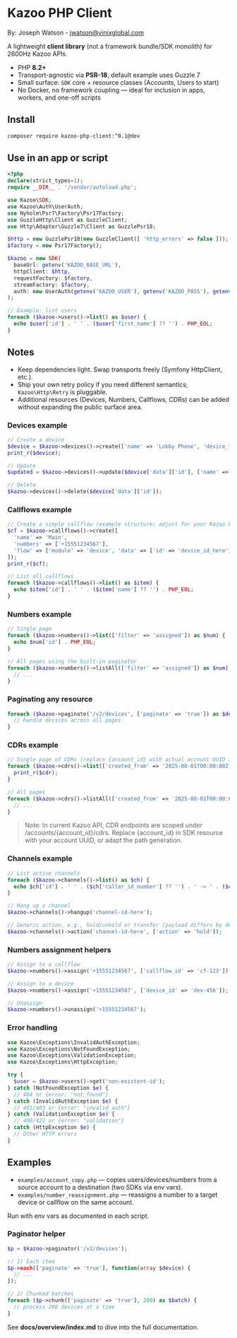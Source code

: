 # Kazoo PHP Client

By: Joseph Watson - jwatson@vinixglobal.com

A lightweight **client library** (not a framework bundle/SDK monolith) for 2600Hz Kazoo APIs.
- PHP **8.2+**
- Transport-agnostic via **PSR-18**; default example uses Guzzle 7
- Small surface: `SDK` core + resource classes (Accounts, Users to start)
- No Docker, no framework coupling — ideal for inclusion in apps, workers, and one-off scripts

## Install

```bash
composer require kazoo-php-client:^0.1@dev
```

## Use in an app or script

```php
<?php
declare(strict_types=1);
require __DIR__ . '/vendor/autoload.php';

use Kazoo\SDK;
use Kazoo\Auth\UserAuth;
use Nyholm\Psr7\Factory\Psr17Factory;
use GuzzleHttp\Client as GuzzleClient;
use Http\Adapter\Guzzle7\Client as GuzzlePsr18;

$http = new GuzzlePsr18(new GuzzleClient([ 'http_errors' => false ]));
$factory = new Psr17Factory();

$kazoo = new SDK(
  baseUrl: getenv('KAZOO_BASE_URL'),
  httpClient: $http,
  requestFactory: $factory,
  streamFactory: $factory,
  auth: new UserAuth(getenv('KAZOO_USER'), getenv('KAZOO_PASS'), getenv('KAZOO_REALM'))
);

// Example: list users
foreach ($kazoo->users()->list() as $user) {
  echo $user['id'] . ' ' . ($user['first_name'] ?? '') . PHP_EOL;
}
```

## Notes
- Keep dependencies light. Swap transports freely (Symfony HttpClient, etc.).
- Ship your own retry policy if you need different semantics; `Kazoo\Http\Retry` is pluggable.
- Additional resources (Devices, Numbers, Callflows, CDRs) can be added without expanding the public surface area.
### Devices example
```php
// Create a device
$device = $kazoo->devices()->create(['name' => 'Lobby Phone', 'device_type' => 'sip_device']);
print_r($device);

// Update
$updated = $kazoo->devices()->update($device['data']['id'], ['name' => 'Front Lobby Phone']);

// Delete
$kazoo->devices()->delete($device['data']['id']);
```

### Callflows example
```php
// Create a simple callflow (example structure; adjust for your Kazoo build)
$cf = $kazoo->callflows()->create([
  'name' => 'Main',
  'numbers' => ['+15551234567'],
  'flow' => ['module' => 'device', 'data' => ['id' => 'device_id_here']]
]);
print_r($cf);

// List all callflows
foreach ($kazoo->callflows()->list() as $item) {
  echo $item['id'] . ' ' . ($item['name'] ?? '') . PHP_EOL;
}
```


### Numbers example
```php
// Single page
foreach ($kazoo->numbers()->list(['filter' => 'assigned']) as $num) {
  echo $num['id'] . PHP_EOL;
}

// All pages using the built-in paginator
foreach ($kazoo->numbers()->listAll(['filter' => 'assigned']) as $num) {
  // ...
}
```

### Paginating any resource
```php
foreach ($kazoo->paginate('/v2/devices', ['paginate' => 'true']) as $device) {
  // handle devices across all pages
}
```


### CDRs example
```php
// Single page of CDRs (replace {account_id} with actual account UUID in endpoint paths)
foreach ($kazoo->cdrs()->list(['created_from' => '2025-08-01T00:00:00Z']) as $cdr) {
  print_r($cdr);
}

// All pages
foreach ($kazoo->cdrs()->listAll(['created_from' => '2025-08-01T00:00:00Z']) as $cdr) {
  // ...
}
```

> Note: In current Kazoo API, CDR endpoints are scoped under /accounts/{account_id}/cdrs.
> Replace {account_id} in SDK resource with your account UUID, or adapt the path generation.


### Channels example
```php
// List active channels
foreach ($kazoo->channels()->list() as $ch) {
  echo $ch['id'] . ' ' . ($ch['caller_id_number'] ?? '') . ' -> ' . ($ch['callee_id_number'] ?? '') . PHP_EOL;
}

// Hang up a channel
$kazoo->channels()->hangup('channel-id-here');

// Generic action, e.g., hold/unhold or transfer (payload differs by deployment)
$kazoo->channels()->action('channel-id-here', ['action' => 'hold']);
```


### Numbers assignment helpers
```php
// Assign to a callflow
$kazoo->numbers()->assign('+15551234567', ['callflow_id' => 'cf-123']);

// Assign to a device
$kazoo->numbers()->assign('+15551234567', ['device_id' => 'dev-456']);

// Unassign
$kazoo->numbers()->unassign('+15551234567');
```


### Error handling
```php
use Kazoo\Exceptions\InvalidAuthException;
use Kazoo\Exceptions\NotFoundException;
use Kazoo\Exceptions\ValidationException;
use Kazoo\Exceptions\HttpException;

try {
  $user = $kazoo->users()->get('non-existent-id');
} catch (NotFoundException $e) {
  // 404 or {error: "not_found"}
} catch (InvalidAuthException $e) {
  // 401/403 or {error: "invalid_auth"}
} catch (ValidationException $e) {
  // 400/422 or {error: "validation"}
} catch (HttpException $e) {
  // Other HTTP errors
}
```


## Examples
- `examples/account_copy.php` — copies users/devices/numbers from a source account to a destination (two SDKs via env vars).
- `examples/number_reassignment.php` — reassigns a number to a target device or callflow on the same account.

Run with env vars as documented in each script.


### Paginator helper
```php
$p = $kazoo->paginator('/v2/devices');

// 1) Each item
$p->each(['paginate' => 'true'], function(array $device) {
  // ...
});

// 2) Chunked batches
foreach ($p->chunk(['paginate' => 'true'], 200) as $batch) {
  // process 200 devices at a time
}
```


See **docs/overview/index.md** to dive into the full documentation.
